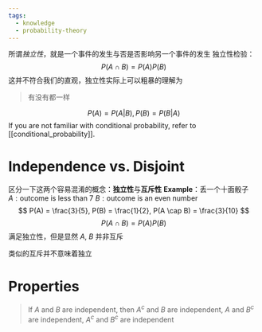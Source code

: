 ```yaml
---
tags:
  - knowledge
  - probability-theory
---
```

所谓*独立性*，就是一个事件的发生与否是否影响另一个事件的发生
独立性检验：
$$
P(A \cap B) = P(A) P(B)
$$
这并不符合我们的直观，独立性实际上可以粗暴的理解为
> 有没有都一样

$$
P(A) = P(A|B), P(B) = P(B|A)
$$
If you are not familiar with conditional probability, refer to [[conditional_probability]].

# Independence vs. Disjoint 
区分一下这两个容易混淆的概念：**独立性**与**互斥性**
**Example**：丢一个十面骰子
$A: \text{outcome is less than 7}$
$B: \text{outcome is an even number}$
$$
P(A) = \frac{3}{5}, P(B) = \frac{1}{2}, P(A \cap B) = \frac{3}{10}
$$
$$
P(A \cap B) = P(A) P(B)
$$
满足独立性，但是显然 $A$, $B$ 并非互斥

类似的互斥并不意味着独立

# Properties
> If $A$ and $B$ are independent, then $A^{c}$ and $B$ are independent, $A$ and $B^{c}$ are independent, 
> $A^{c}$ and $B^{c}$ are independent